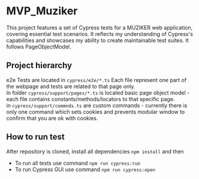 # MVP_Muziker
 This project features a set of Cypress tests for a MUZIKER web application, covering essential test scenarios. It reflects my understanding of Cypress's capabilities and showcases my ability to create  maintainable test suites. It follows PageObjectModel.

 ## Project hierarchy
 e2e Tests are located in ```cypress/e2e/*.ts``` Each file represent one part of the webpage and tests are related to that page only.<br />
 In folder ```cypress/support/pages/*.ts``` is located basic page object model - each file contains constants/methods/locators to that specific page. <br />
 in ```cypress/support/commnds.ts``` are custom commands - currently there is only one command which sets cookies and prevents modular window to confirm that you are ok with cookies.

 ## How to run test
 After repository is cloned, install all dependencies ```npm install``` and then
 - To run all tests use command ```npm run cypress:run``` 
 - To run Cypress GUI use command ```npm run cypress:open```
